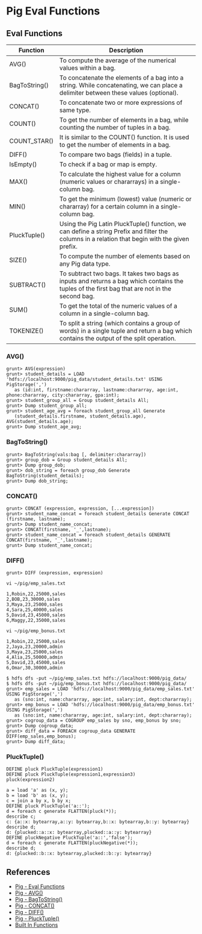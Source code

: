 # Pig Eval Functions

## Eval Functions
Function | Description
---|-----
AVG() | To compute the average of the numerical values within a bag.
BagToString() | To concatenate the elements of a bag into a string. While concatenating, we can place a delimiter between these values (optional).
CONCAT() | To concatenate two or more expressions of same type.
COUNT() | To get the number of elements in a bag, while counting the number of tuples in a bag.
COUNT_STAR() | It is similar to the COUNT() function. It is used to get the number of elements in a bag.
DIFF() | To compare two bags (fields) in a tuple.
IsEmpty() | To check if a bag or map is empty.
MAX() | To calculate the highest value for a column (numeric values or chararrays) in a single-column bag.
MIN() | To get the minimum (lowest) value (numeric or chararray) for a certain column in a single-column bag.
PluckTuple() | Using the Pig Latin PluckTuple() function, we can define a string Prefix and filter the columns in a relation that begin with the given prefix.
SIZE() | To compute the number of elements based on any Pig data type.
SUBTRACT() | To subtract two bags. It takes two bags as inputs and returns a bag which contains the tuples of the first bag that are not in the second bag.
SUM() | To get the total of the numeric values of a column in a single-column bag.
TOKENIZE() | To split a string (which contains a group of words) in a single tuple and return a bag which contains the output of the split operation.

### AVG()
```
grunt> AVG(expression)
grunt> student_details = LOAD 'hdfs://localhost:9000/pig_data/student_details.txt' USING PigStorage(',')
   as (id:int, firstname:chararray, lastname:chararray, age:int, phone:chararray, city:chararray, gpa:int);
grunt> student_group_all = Group student_details All;
grunt> Dump student_group_all;
grunt> student_age_avg = foreach student_group_all Generate
   (student_details.firstname, student_details.age), AVG(student_details.age);
grunt> Dump student_age_avg;
```

### BagToString()
```
grunt> BagToString(vals:bag [, delimiter:chararray])
grunt> group_dob = Group student_details All;
grunt> Dump group_dob;
grunt> dob_string = foreach group_dob Generate BagToString(student_details);
grunt> Dump dob_string;
```

### CONCAT()
```
grunt> CONCAT (expression, expression, [...expression])
grunt> student_name_concat = foreach student_details Generate CONCAT (firstname, lastname);
grunt> Dump student_name_concat;
grunt> CONCAT(firstname, '_',lastname);
grunt> student_name_concat = foreach student_details GENERATE CONCAT(firstname, '_',lastname);
grunt> Dump student_name_concat;
```

### DIFF()
```
grunt> DIFF (expression, expression)
```
`vi ~/pig/emp_sales.txt`
```
1,Robin,22,25000,sales
2,BOB,23,30000,sales
3,Maya,23,25000,sales
4,Sara,25,40000,sales
5,David,23,45000,sales
6,Maggy,22,35000,sales
```
`vi ~/pig/emp_bonus.txt`
```
1,Robin,22,25000,sales
2,Jaya,23,20000,admin
3,Maya,23,25000,sales
4,Alia,25,50000,admin
5,David,23,45000,sales
6,Omar,30,30000,admin
```
```
$ hdfs dfs -put ~/pig/emp_sales.txt hdfs://localhost:9000/pig_data/
$ hdfs dfs -put ~/pig/emp_bonus.txt hdfs://localhost:9000/pig_data/
grunt> emp_sales = LOAD 'hdfs://localhost:9000/pig_data/emp_sales.txt' USING PigStorage(',')
   as (sno:int, name:chararray, age:int, salary:int, dept:chararray);
grunt> emp_bonus = LOAD 'hdfs://localhost:9000/pig_data/emp_bonus.txt' USING PigStorage(',')
   as (sno:int, name:chararray, age:int, salary:int, dept:chararray);
grunt> cogroup_data = COGROUP emp_sales by sno, emp_bonus by sno;
grunt> Dump cogroup_data;
grunt> diff_data = FOREACH cogroup_data GENERATE DIFF(emp_sales,emp_bonus);
grunt> Dump diff_data;
```

### PluckTuple()
```
DEFINE pluck PluckTuple(expression1) 
DEFINE pluck PluckTuple(expression1,expression3) 
pluck(expression2)

a = load 'a' as (x, y);
b = load 'b' as (x, y);
c = join a by x, b by x;
DEFINE pluck PluckTuple('a::');
d = foreach c generate FLATTEN(pluck(*));
describe c;
c: {a::x: bytearray,a::y: bytearray,b::x: bytearray,b::y: bytearray}
describe d;
d: {plucked::a::x: bytearray,plucked::a::y: bytearray}
DEFINE pluckNegative PluckTuple('a::','false');
d = foreach c generate FLATTEN(pluckNegative(*));
describe d;
d: {plucked::b::x: bytearray,plucked::b::y: bytearray}
```

## References
- [Pig - Eval Functions](https://www.tutorialspoint.com/apache_pig/apache_pig_eval_functions.htm)
- [Pig - AVG()](https://www.tutorialspoint.com/apache_pig/apache_pig_avg.htm)
- [Pig - BagToString()](https://www.tutorialspoint.com/apache_pig/apache_pig_bagtostring.htm)
- [Pig - CONCAT()](https://www.tutorialspoint.com/apache_pig/apache_pig_concat.htm)
- [Pig - DIFF()](https://www.tutorialspoint.com/apache_pig/apache_pig_diff.htm)
- [Pig - PluckTuple()](https://www.tutorialspoint.com/apache_pig/apache_pig_plucktuple.htm)
- [Built In Functions](http://pig.apache.org/docs/r0.17.0/func.html#plucktuple)